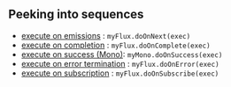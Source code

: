 ## Peeking into sequences

* [execute on emissions](https://projectreactor.io/docs/core/release/api/reactor/core/publisher/Flux.html#doOnNext-java.util.function.Consumer-) : ```myFlux.doOnNext(exec)```
* [execute on completion](https://projectreactor.io/docs/core/release/api/reactor/core/publisher/Flux.html#doOnComplete-java.lang.Runnable-) : ```myFlux.doOnComplete(exec)```
* [execute on success (Mono)](https://raw.githubusercontent.com/reactor/reactor-core/master/src/docs/marble/doonsuccess.png): ```myMono.doOnSuccess(exec)```
* [execute on error termination](https://projectreactor.io/docs/core/release/api/reactor/core/publisher/Flux.html#doOnError-java.util.function.Consumer-) : ```myFlux.doOnError(exec)```
* [execute on subscription](https://projectreactor.io/docs/core/release/api/reactor/core/publisher/Flux.html#doOnSubscribe-java.util.function.Consumer-) : ```myFlux.doOnSubscribe(exec)```